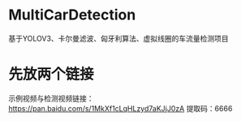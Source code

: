 # MultiCarDetection
基于YOLOV3、卡尔曼滤波、匈牙利算法、虚拟线圈的车流量检测项目

# 先放两个链接



示例视频与检测视频链接：https://pan.baidu.com/s/1MkXf1cLqHLzyd7aKJjJ0zA  提取码：6666
